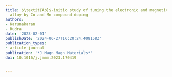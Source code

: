 ```yaml
---
title: $\textit{Ab}$-initio study of tuning the electronic and magnetic properties of Ni$_2$MnGa Heusler
  alloy by Co and Mn compound doping
authors:
- Karunakaran
- Rudra
date: '2023-02-01'
publishDate: '2024-06-27T16:20:24.408158Z'
publication_types:
- article-journal
publication: '*J Magn Magn Materials*'
doi: 10.1016/j.jmmm.2023.170419


---
```

